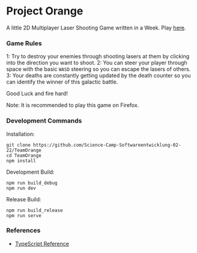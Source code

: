 # Project Orange

A little 2D Multiplayer Laser Shooting Game written in a Week.
Play [here](http://media.lehr-lern-labor.info:3021).

### Game Rules 

1: Try to destroy your enemies through shooting lasers at them by clicking into the direction you want to shoot.
2: You can steer your player through space with the basic `WASD` steering so you can escape the lasers of others. 
3: Your deaths are constantly getting updated by the death counter so you can identify the winner of this galactic battle.

Good Luck and fire hard!

Note: It is recommended to play this game on Firefox.

### Development Commands

Installation:
```
git clone https://github.com/Science-Camp-Softwareentwicklung-02-22/TeamOrange
cd TeamOrange
npm install
```

Development Build:
```
npm run build_debug
npm run dev
```

Release Build:
```
npm run build_release
npm run serve
```

### References

- [TypeScript Reference](https://github.com/christopher-besch/typescript_reference)

